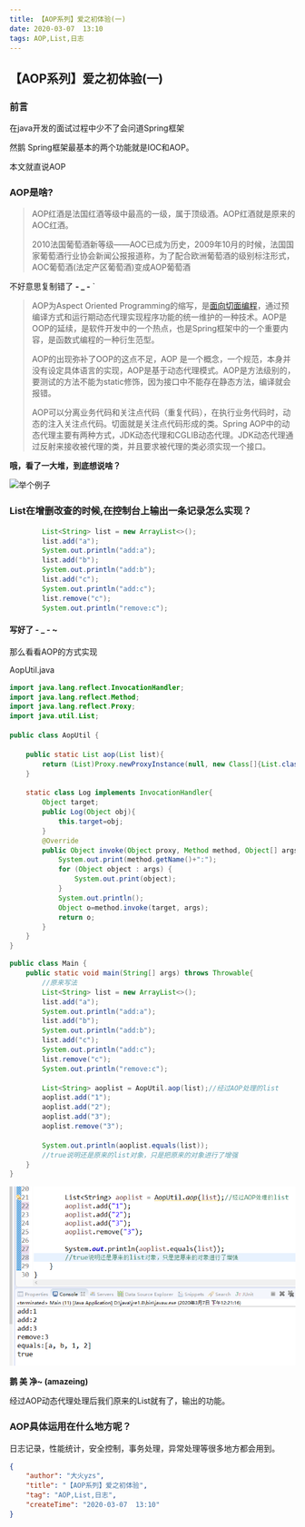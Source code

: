 ```yaml
---
title: 【AOP系列】爱之初体验(一)
date: 2020-03-07  13:10
tags: AOP,List,日志
---
```


## 【AOP系列】爱之初体验(一)



### 前言

在java开发的面试过程中少不了会问道Spring框架

然鹅 Spring框架最基本的两个功能就是IOC和AOP。

本文就直说AOP



### AOP是啥?

> AOP红酒是法国红酒等级中最高的一级，属于顶级酒。AOP红酒就是原来的AOC红酒。
>
> 2010法国葡萄酒新等级——AOC已成为历史，2009年10月的时候，法国国家葡萄酒行业协会新闻公报报道称，为了配合欧洲葡萄酒的级别标注形式，AOC葡萄酒(法定产区葡萄酒)变成AOP葡萄酒

不好意思复制错了  **- _ -** `

<!--more-->

> AOP为Aspect Oriented Programming的缩写，是[面向切面编程](https://www.baidu.com/s?wd=面向切面编程&tn=SE_PcZhidaonwhc_ngpagmjz&rsv_dl=gh_pc_zhidao)，通过预编译方式和运行期动态代理实现程序功能的统一维护的一种技术。AOP是OOP的延续，是软件开发中的一个热点，也是Spring框架中的一个重要内容，是函数式编程的一种衍生范型。
>
> AOP的出现弥补了OOP的这点不足，AOP 是一个概念，一个规范，本身并没有设定具体语言的实现，AOP是基于动态代理模式。AOP是方法级别的，要测试的方法不能为static修饰，因为接口中不能存在静态方法，编译就会报错。
>
> AOP可以分离业务代码和关注点代码（重复代码），在执行业务代码时，动态的注入关注点代码。切面就是关注点代码形成的类。Spring AOP中的动态代理主要有两种方式，JDK动态代理和CGLIB动态代理。JDK动态代理通过反射来接收被代理的类，并且要求被代理的类必须实现一个接口。

**哦，看了一大堆，到底想说啥？**

![举个例子](https://imgconvert.csdnimg.cn/aHR0cHM6Ly90aW1nc2EuYmFpZHUuY29tL3RpbWc_aW1hZ2UmcXVhbGl0eT04MCZzaXplPWI5OTk5XzEwMDAwJnNlYz0xNTgzNTYyOTgwMDYwJmRpPTg0MTg1NjVkOWYwYjhmZDU0MjM0NzE3Zjg5YjEyYzkwJmltZ3R5cGU9MCZzcmM9aHR0cCUzQSUyRiUyRmltZy5icWF0ai5jb20lMkZpbWclMkYyYTU3ZjhhMmUzYjhjYTMyLmpwZw?x-oss-process=image/format,png)



### List在增删改查的时候,在控制台上输出一条记录怎么实现？

```java
		List<String> list = new ArrayList<>();
		list.add("a");
		System.out.println("add:a");
		list.add("b");
		System.out.println("add:b");
		list.add("c");
		System.out.println("add:c");
		list.remove("c");
		System.out.println("remove:c");
```

#### 写好了 - _ - ~



那么看看AOP的方式实现

AopUtil.java

```java
import java.lang.reflect.InvocationHandler;
import java.lang.reflect.Method;
import java.lang.reflect.Proxy;
import java.util.List;

public class AopUtil {

	public static List aop(List list){
		return (List)Proxy.newProxyInstance(null, new Class[]{List.class}, new Log(list));
	}
	
	static class Log implements InvocationHandler{
		Object target;	
		public Log(Object obj){
			this.target=obj;
		}
		@Override
		public Object invoke(Object proxy, Method method, Object[] args) throws Throwable {
			System.out.print(method.getName()+":");
			for (Object object : args) {
				System.out.print(object);
			}
			System.out.println();
			Object o=method.invoke(target, args);
			return o;
		}
	}
}
```



```java
public class Main {
	public static void main(String[] args) throws Throwable{
		//原来写法
		List<String> list = new ArrayList<>();
		list.add("a");
		System.out.println("add:a");
		list.add("b");
		System.out.println("add:b");
		list.add("c");
		System.out.println("add:c");
		list.remove("c");
		System.out.println("remove:c");
		
		List<String> aoplist = AopUtil.aop(list);//经过AOP处理的list
		aoplist.add("1");
		aoplist.add("2");
		aoplist.add("3");
		aoplist.remove("3");
		
		System.out.println(aoplist.equals(list));
		//true说明还是原来的list对象，只是把原来的对象进行了增强
	}
}
```



![1583555441430](img/aop1.png)

**鹅 美 净~	(amazeing)**

经过AOP动态代理处理后我们原来的List就有了，输出的功能。





### AOP具体运用在什么地方呢？

日志记录，性能统计，安全控制，事务处理，异常处理等很多地方都会用到。


```json
{
	"author": "大火yzs",
	"title": "【AOP系列】爱之初体验",
	"tag": "AOP,List,日志",
	"createTime": "2020-03-07  13:10"
}
```

